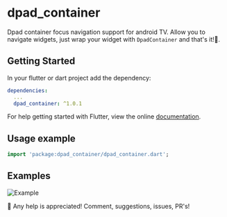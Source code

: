# dpad_container

Dpad container focus navigation support for android TV. Allow you to navigate widgets, just wrap your widget with `DpadContainer` and that's it!👻.

## Getting Started

In your flutter or dart project add the dependency:

```yml
dependencies:
  ...
  dpad_container: ^1.0.1
```

For help getting started with Flutter, view the online
[documentation](https://flutter.io/).

## Usage example

```dart
import 'package:dpad_container/dpad_container.dart';
```

## Examples

![Example](https://raw.githubusercontent.com/nicoaudy/dpad_container/master/screenshot.gif)

👋 Any help is appreciated! Comment, suggestions, issues, PR's!
